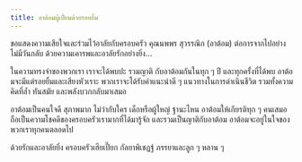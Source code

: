 ```yaml
---
title: อาต้อมผู้เปี่ยมด้วยรอยยิ้ม
---
```



ขอแสดงความเสียใจและร่วมไว้อาลัยกับครอบครัว คุณนพพร สุวรรณิก (อาต้อม) ต่อการจากไปอย่างไม่มีวันกลับ ด้วยความเคารพและอาลัยรักอย่างยิ่ง…

ในความทรงจำของพวกเรา เราจะได้พบปะ รวมญาติ กับอาต้อมกันในทุก ๆ ปี และทุกครั้งที่ได้พบ อาต้อมจะมีแต่รอยยิ้มและเสียงหัวเราะ  พวกเราจะได้รับคำแนะนำดี ๆ แนวทางในการดำเนินชีวิต รวมทั้งความคิดที่ล้ำ ทันสมัย และพลังบวกกลับมาเสมอ

อาต้อมเป็นคนใจดี สุภาพมาก ไม่ว่ากับใคร เด็กหรือผู้ใหญ่ ฐานะไหน อาต้อมให้เกียรติทุก ๆ คนเสมอ ถือเป็นความโชคดีของครอบครัวเรามากที่ได้มารู้จัก และรวมเป็นญาติกับอาต้อม อาต้อมจะอยู่ในใจของพวกเราทุกคนตลอดไป

ด้วยรักและอาลัยยิ่ง
ครอบครัวเฮียเปี๊ยก กัลยาพิเชฏฐ์ ภรรยาและลูก ๆ หลาน ๆ

